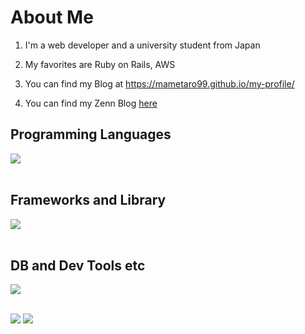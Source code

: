 # About Me

1. I'm a web developer and a university student from Japan

2. My favorites are Ruby on Rails, AWS

3. You can find my Blog at https://mametaro99.github.io/my-profile/

4. You can find my Zenn Blog [here](https://zenn.dev/mametaro)


## Programming Languages

<img src="https://skillicons.dev/icons?i=html,css,js,typescript,python,php,ruby,c" /> <br /><br />

## Frameworks and Library

<img src="https://skillicons.dev/icons?i=react,next,nest,flask,rails" /> <br /><br />

## DB and Dev Tools etc

<img src="https://skillicons.dev/icons?i=mysql,postgresql,redis,docker,git,github,vscode,linux,aws,nginx,dynamoDB" /> <br /><br />

![](https://github-readme-stats.vercel.app/api/top-langs?username=mametaro99&show_icons=false&locale=en&layout=compact)
![](http://github-profile-summary-cards.vercel.app/api/cards/stats?username=mametaro99&theme=default)
